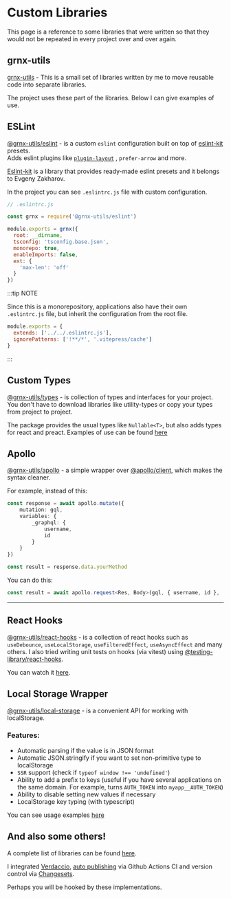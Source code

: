 # Custom Libraries

This page is a reference to some libraries that were written so that 
they would not be repeated in every project over and over again.

## grnx-utils

[grnx-utils](https://github.com/Gearonix/grnx-utils) - This is a small set of libraries
written by me to move reusable code into separate libraries. 

The project uses these part of the libraries. Below I can give examples of use.

## ESLint

[@grnx-utils/eslint](https://github.com/Gearonix/grnx-utils/tree/master/packages/eslint) - is a custom `eslint` 
configuration built on top of [eslint-kit](https://github.com/eslint-kit/eslint-kit) presets. <br/>
Adds eslint plugins like [`plugin-layout`](https://github.com/LIMPIX31/plugin-layout) , `prefer-arrow` and more.

[Eslint-kit](https://github.com/eslint-kit/eslint-kit) is a library that provides ready-made
eslint presets and it belongs to Evgeny Zakharov.

In the project you can see `.eslintrc.js` file with custom configuration.

```js
// .eslintrc.js

const grnx = require('@grnx-utils/eslint')

module.exports = grnx({
  root: __dirname,
  tsconfig: 'tsconfig.base.json',
  monorepo: true,
  enableImports: false,
  ext: {
    'max-len': 'off'
  }
})
```
:::tip NOTE

Since this is a monorepository, applications also have their 
own `.eslintrc.js` file, but inherit the configuration from the root file.

```js
module.exports = {
  extends: ['../../.eslintrc.js'],
  ignorePatterns: ['!**/*', '.vitepress/cache']
}
```
:::


## Custom Types

[@grnx-utils/types](https://github.com/Gearonix/grnx-utils/tree/master/packages/types) - is collection of 
types and interfaces for your project. 
You don't have to download libraries like utility-types or copy your types from project to project.

The package provides the usual types like `Nullable<T>`, but also adds types for react and preact.
Examples of use can be found [here](https://github.com/Gearonix/code-gear/blob/master/packages/web/shared/src/types/common/grnx.ts)

## Apollo

[@grnx-utils/apollo](https://github.com/Gearonix/grnx-utils/tree/master/packages/apollo) - a simple wrapper over [@apollo/client](https://www.apollographql.com/docs/react/), which makes the syntax cleaner.

For example, instead of this:
```ts
const response = await apollo.mutate({
    mutation: gql,
    variables: {
        _graphql: {
            username,
            id
        }
    }
})

const result = response.data.yourMethod
```

You can do this:
```ts
const result = await apollo.request<Res, Body>(gql, { username, id }, 'mutate')
```
---

## React Hooks

[@grnx-utils/react-hooks](https://github.com/Gearonix/grnx-utils/tree/master/packages/react-hooks) - is a collection of react hooks such as `useDebounce`, `useLocalStorage`, `useFilteredEffect`, `useAsyncEffect` and many others.
I also tried writing unit tests on hooks (via vitest) using [@testing-library/react-hooks](https://github.com/testing-library/react-hooks-testing-library).

You can watch it [here](https://github.com/Gearonix/grnx-utils/tree/master/packages/react-hooks/src/__tests__).


## Local Storage Wrapper

[@grnx-utils/local-storage](https://github.com/Gearonix/grnx-utils/tree/master/packages/local-storage) - is a convenient API for working with localStorage.

### Features:

- Automatic parsing if the value is in JSON format
- Automatic JSON.stringify if you want to set non-primitive type to localStorage
- `SSR` support (check if `typeof window !== 'undefined'`)
- Ability to add a prefix to keys (useful if you have several applications on the same domain. For example, turns `AUTH_TOKEN` into `myapp__AUTH_TOKEN`)
- Ability to disable setting new values if necessary
- LocalStorage key typing (with typescript)

You can see usage examples [here](https://github.com/Gearonix/grnx-utils/tree/master/packages/local-storage)

## And also some others!

A complete list of libraries can be found [here](https://github.com/Gearonix/grnx-utils/tree/master).

I integrated [Verdaccio](https://verdaccio.org/docs/what-is-verdaccio), [auto publishing](https://github.com/Gearonix/grnx-utils/blob/master/tools/scripts/src/publish.ts) 
via Github Actions CI and version control via [Changesets](https://github.com/changesets/changesets). 

Perhaps you will be hooked by these implementations.


